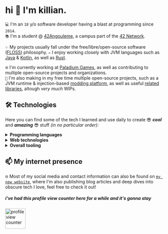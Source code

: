 # hi 👋 I'm **killian.**

`💻` I'm an `18` y/o software developer having a blast at programming since `2014`.  
`📚` I'm a student @ [42Angouleme](https://42angouleme.fr), a campus part of the [42 Network](https://www.42network.org/). 

`✨` My projects usually fall under the free/libre/open-source software ([FLOSS](https://en.wikipedia.org/wiki/Free_and_open-source_software)) philosophy.
`✍️` I enjoy working closely with JVM languages such as [Java](https://adoptium.net) & [Kotlin](https://kotlinlang.org), as well as [Rust](https://rust-lang.org).  

`🌐` I'm currently working at [Paladium Games](https://paladium-pvp.fr), as well as contributing to multiple open-source projects and organizations.  
`🌱` I'm also making in my free time multiple open-source projects, such as a JVM runtime & injection-based [modding platform](https://github.com/LumosMC), as well as useful [related libraries](https://github.com/stardust-enterprises/deface), altough _very much_ WIPs.

## 🛠️ Technologies

Here you can find some of the tech I learned and use daily to create 😎 **_cool_** and **_amazing_** 😎 stuff _(in no particular order):_

<details>
<summary><b>Programming languages</b></summary>
<br>
<a href="https://skillicons.dev"><img src="https://skillicons.dev/icons?i=java,c,rust,kotlin,python,typescript" alt="Programming languages" height="40"/></a>
</details>

<details>
<summary><b>Web technologies</b></summary>
<br>
<a href="https://skillicons.dev"><img src="https://skillicons.dev/icons?i=tailwind,svelte,spring,react,ktor" alt="Web technologies" height="40"/></a>
</details>

<details>
<summary><b>Overall tooling</b></summary>
<br>
<a href="https://skillicons.dev"><img src="https://skillicons.dev/icons?i=linux,vim,idea,gradle,maven,bash,git,docker,github,bun,deno" alt="Tooling & other" height="40"/></a>
</details>

## 📫 My internet presence

`🌐` Most of my social media and contact information can also be found on [`my new website`](https://xtrm.me), where I'm also publishing blog articles and deep dives into obscure tech I love, feel free to check it out!

##### i've had this profile view counter here for a while and it's gonna stay
<img src="https://moe-counter.glitch.me/get/@xTrM-EN" alt="profile view counter" height="65"/>
